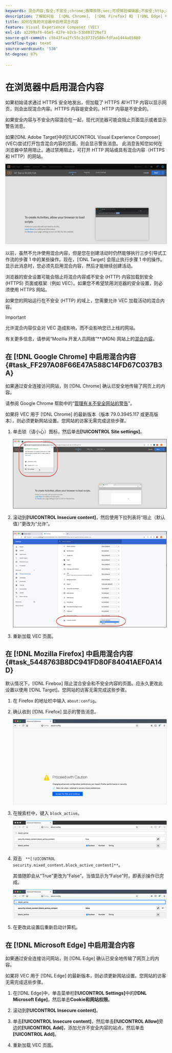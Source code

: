 ```yaml
---
keywords: 混合内容;安全;不安全;chrome;故障排除;vec;可视体验编辑器;不安全;http;https;firefox;internet explorer
description: 了解如何在  [!DNL Chrome]、 [!DNL Firefox] 和  [!DNL Edge] 中启用混合内容。
title: 如何在我的浏览器中启用混合内容
feature: Visual Experience Composer (VEC)
exl-id: a2209af6-65e5-427e-b2cb-53b803728ef3
source-git-commit: c5b43faa2fc55c2c8737e586cfdfaa1444a05880
workflow-type: tm+mt
source-wordcount: '536'
ht-degree: 87%

---
```


# 在浏览器中启用混合内容

如果初始请求通过 HTTPS 安全地发出，但加载了 HTTPS *和* HTTP 内容以显示网页，则会出现混合内容。HTTPS 内容是安全的。HTTP 内容是不安全的。

如果安全内容与不安全内容混合在一起，现代浏览器可能会阻止页面显示或者显示警告消息。

如果[!DNL Adobe Target]中的[!UICONTROL Visual Experience Composer] (VEC)尝试打开包含混合内容的页面，则会显示警告消息。 此消息告知您如何在浏览器中禁用阻止。通过禁用阻止，可打开 HTTP 网站或具有混合内容（HTTPS 和 HTTP）的网站。

![混合内容警告](/help/main/c-experiences/c-visual-experience-composer/r-troubleshoot-composer/assets/mixed_content_warning.png)

以前，虽然不允许使用混合内容，但是您在创建活动时仍然能够执行三步引导式工作流的步骤 1 中的某些操作。现在，[!DNL Target] 会阻止执行步骤 1 中的操作。显示此消息时，您必须先启用混合内容，然后才能继续创建活动。

浏览器的安全设置可能会阻止将混合内容或不安全 (HTTP) 内容加载到安全 (HTTPS) 页面或框架（例如 VEC）。如果您不希望禁用浏览器的安全设置，则必须使用 HTTPS 网站。

如果您的网站运行在不安全 (HTTP) 的域上，您需要允许 VEC 加载活动的混合内容。

>[!IMPORTANT]
>
>允许混合内容仅会对 VEC 造成影响，而不会影响您已上线的网站。

有关更多信息，请参阅“Mozilla 开发人员网络”**(MDN) 网站上的[混合内容](https://developer.mozilla.org/en-US/docs/Web/Security/Mixed_content)。

## 在 [!DNL Google Chrome] 中启用混合内容 {#task_FF297A08F66E47A588C14FD67C037B3A}

如果通过安全连接访问网站，则 [!DNL Chrome] 确认已安全地传输了网页上的内容。

请参阅 Google Chrome 帮助中的“[管理有关不安全网站的警告](https://support.google.com/chrome/answer/99020?hl=en)”。

如果将 VEC 用于 [!DNL Chrome] 的最新版本（版本 79.0.3945.117 或更高版本），则必须更新网站设置。您网站的访客无需完成这些步骤。

1. 单击锁（请小心）图标，然后单击&#x200B;**[!UICONTROL Site settings]**。

   ![网站设置](/help/main/c-experiences/c-visual-experience-composer/r-troubleshoot-composer/assets/site-settings.png)

1. 滚动到&#x200B;**[!UICONTROL Insecure content]**，然后使用下拉列表将“阻止（默认值）”更改为“允许”。

   ![不安全的内容](/help/main/c-experiences/c-visual-experience-composer/r-troubleshoot-composer/assets/insecure-content.png)

1. 重新加载 VEC 页面。

## 在 [!DNL Mozilla Firefox] 中启用混合内容 {#task_5448763B8DC941FD80F84041AEF0A14D}

默认情况下，[!DNL Firebox] 阻止混合安全和不安全内容的页面。应永久更改此设置以使用 [!DNL Target]。您网站的访客无需完成这些步骤。

1. 在 Firefox 的地址栏中输入 `about:config`。
1. 确认收到 [!DNL Firefox] 显示的警告消息。

   ![Firefox 警告](/help/main/c-experiences/c-visual-experience-composer/r-troubleshoot-composer/assets/firefox.png)

1. 在搜索栏中，键入 `block_active`。

   ![Firefox block_active 设置](/help/main/c-experiences/c-visual-experience-composer/r-troubleshoot-composer/assets/firefox3.png)

1. 双击 ` **[!UICONTROL security.mixed_content.block_active_content]**`。

   其值随即会从“True”更改为“False”。当值显示为“False”时，即表示操作已完成。

   ![Firefox 安全性](/help/main/c-experiences/c-visual-experience-composer/r-troubleshoot-composer/assets/firefox2.png)

1. 在更改此设置后重新启动计算机。

## 在 [!DNL Microsoft Edge] 中启用混合内容

如果通过安全连接访问网站，则 [!DNL Edge] 确认已安全地传输了网页上的内容。

如果将 VEC 用于 [!DNL Edge] 的最新版本，则必须更新网站设置。您网站的访客无需完成这些步骤。

1. 在[!DNL Edge]中，单击菜单栏&#x200B;**[!UICONTROL Settings]**&#x200B;中的&#x200B;**[!DNL Microsoft Edge]**，然后单击&#x200B;**Cookie和网站权限**。

1. 滚动到&#x200B;**[!UICONTROL Insecure content]**。

1. 单击&#x200B;**[!UICONTROL Insecure content]**，然后单击&#x200B;**[!UICONTROL Allow]**&#x200B;旁边的&#x200B;**[!UICONTROL Add]**，添加允许不安全内容的站点，然后单击&#x200B;**[!UICONTROL Add]**。

1. 重新加载 VEC 页面。

